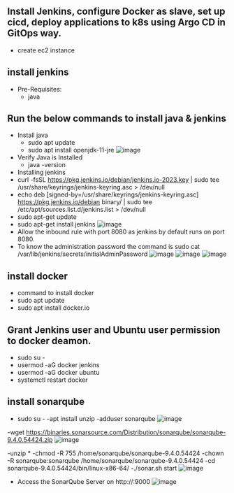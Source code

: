 ## Install Jenkins, configure Docker as slave, set up cicd, deploy applications to k8s using Argo CD in GitOps way.
- create ec2 instance
## install jenkins
- Pre-Requisites:
   - java
## Run the below commands to install java & jenkins
- Install java
  - sudo apt update
  - sudo apt install openjdk-11-jre
    ![image](https://github.com/devulapallideepika/Jenkins/assets/129947829/9089b8a8-3220-4b3d-8d2c-ad34fea86996)
- Verify Java is Installed
   - java -version
- Installing jenkins
- curl -fsSL https://pkg.jenkins.io/debian/jenkins.io-2023.key | sudo tee \
  /usr/share/keyrings/jenkins-keyring.asc > /dev/null
- echo deb [signed-by=/usr/share/keyrings/jenkins-keyring.asc] \
  https://pkg.jenkins.io/debian binary/ | sudo tee \
  /etc/apt/sources.list.d/jenkins.list > /dev/null
- sudo apt-get update
- sudo apt-get install jenkins
![image](https://github.com/devulapallideepika/Jenkins/assets/129947829/142a7c20-1fac-4d72-8c66-4086a229afb5)
- Allow the inbound rule with port 8080 as jenkins by default runs on port 8080.
- To know the administration password the command is sudo cat /var/lib/jenkins/secrets/initialAdminPassword
![image](https://github.com/devulapallideepika/Jenkins/assets/129947829/afe87c0f-5ae0-44ba-886d-f128fa9b42a9)
![image](https://github.com/devulapallideepika/Jenkins/assets/129947829/4b2ed89c-4133-462e-8584-9ab33bd8de34)
![image](https://github.com/devulapallideepika/Jenkins/assets/129947829/9a03ee15-ba15-4b06-8742-40efe3ca345f)
## install docker
- command to install docker
- sudo apt update
- sudo apt install docker.io
## Grant Jenkins user and Ubuntu user permission to docker deamon.
- sudo su - 
- usermod -aG docker jenkins
- usermod -aG docker ubuntu
- systemctl restart docker
## install sonarqube
- sudo su - 
 -apt install unzip
 -adduser sonarqube
  ![image](https://github.com/devulapallideepika/Jenkins/assets/129947829/c150df1e-e46e-4453-9d84-c50d573e78b8)

 -wget https://binaries.sonarsource.com/Distribution/sonarqube/sonarqube-9.4.0.54424.zip
 ![image](https://github.com/devulapallideepika/Jenkins/assets/129947829/9ba0e17f-c3ff-4302-b849-bcf9aa8fc463)

 -unzip *
 -chmod -R 755 /home/sonarqube/sonarqube-9.4.0.54424
 -chown -R sonarqube:sonarqube /home/sonarqube/sonarqube-9.4.0.54424
 -cd sonarqube-9.4.0.54424/bin/linux-x86-64/
 -./sonar.sh start
![image](https://github.com/devulapallideepika/Jenkins/assets/129947829/9460bf93-3f99-495b-985f-f11d4aede3de)
- Access the SonarQube Server on http://<ip-address>:9000
![image](https://github.com/devulapallideepika/Jenkins/assets/129947829/ae893bb2-bd29-4741-82cb-39c5bb010d13)


